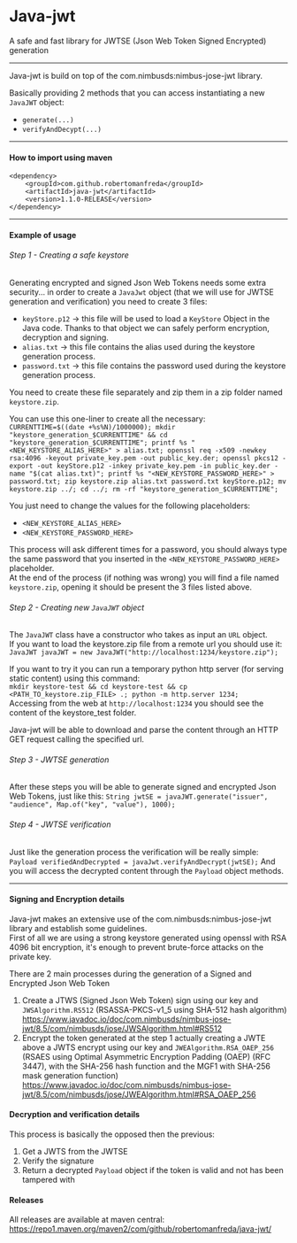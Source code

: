 # Java-jwt
A safe and fast library for JWTSE (Json Web Token Signed Encrypted) generation 

---

Java-jwt is build on top of the com.nimbusds:nimbus-jose-jwt library.    

Basically providing 2 methods that you can access instantiating a new `JavaJWT` object:
- `generate(...)`  
- `verifyAndDecypt(...)`

---

#### How to import using maven
```
<dependency>
    <groupId>com.github.robertomanfreda</groupId>
    <artifactId>java-jwt</artifactId>
    <version>1.1.0-RELEASE</version>
</dependency>
```  

---

#### Example of usage
###### Step 1 - Creating a safe keystore
Generating encrypted and signed Json Web Tokens needs some extra security... in order to create a `JavaJwt` object 
(that we will use for JWTSE generation and verification) you need to create 3 files:  
- `keyStore.p12` -> this file will be used to load a `KeyStore` Object in the Java code. Thanks to that object we can
    safely perform encryption, decryption and signing.
- `alias.txt`    -> this file contains the alias used during the keystore generation process.
- `password.txt` -> this file contains the password used during the keystore generation process.

You need to create these file separately and zip them in a zip folder named `keystore.zip`.  
  
You can use this one-liner to create all the necessary:  
`CURRENTTIME=$((date +%s%N)/1000000);
 mkdir "keystore_generation_$CURRENTTIME" && cd "keystore_generation_$CURRENTTIME";
 printf %s "<NEW_KEYSTORE_ALIAS_HERE>" > alias.txt;
 openssl req -x509 -newkey rsa:4096 -keyout private_key.pem -out public_key.der;
 openssl pkcs12 -export -out keyStore.p12 -inkey private_key.pem -in public_key.der -name "$(cat alias.txt)";
 printf %s "<NEW_KEYSTORE_PASSWORD_HERE>" > password.txt;
 zip keystore.zip alias.txt password.txt keyStore.p12;
 mv keystore.zip ../;
 cd ../;
 rm -rf "keystore_generation_$CURRENTTIME";`  
 
You just need to change the values for the following placeholders:  
- `<NEW_KEYSTORE_ALIAS_HERE>`
- `<NEW_KEYSTORE_PASSWORD_HERE>`  
  
This process will ask different times for a password, you should always type the same password that you inserted in the 
`<NEW_KEYSTORE_PASSWORD_HERE>` placeholder.    
At the end of the process (if nothing was wrong) you will find a file named `keystore.zip`, opening it should be 
present the 3 files listed above.

###### Step 2 - Creating new `JavaJWT` object
The `JavaJWT` class have a constructor who takes as input an `URL` object.     
If you want to load the keystore.zip file from a remote url you should use it:        
`JavaJWT javaJWT = new JavaJWT("http://localhost:1234/keystore.zip");`

If you want to try it you can run a temporary python http server (for serving static content) using this command:  
`mkdir keystore-test && cd keystore-test && cp <PATH_TO_keystore.zip_FILE> .; python -m http.server 1234;`  
Accessing from the web at `http://localhost:1234` you should see the content of the keystore_test folder.

Java-jwt will be able to download and parse the content through an HTTP GET request calling the specified url.  

###### Step 3 - JWTSE generation
After these steps you will be able to generate signed and encrypted Json Web Tokens, just like this:
`String jwtSE = javaJWT.generate("issuer", "audience", Map.of("key", "value"), 1000);`  

###### Step 4 - JWTSE verification
Just like the generation process the verification will be really simple:  
`Payload verifiedAndDecrypted = javaJwt.verifyAndDecrypt(jwtSE);`
And you will access the decrypted content through the `Payload` object methods.

--- 

#### Signing and Encryption details   
Java-jwt makes an extensive use of the com.nimbusds:nimbus-jose-jwt library and establish some guidelines.  
First of all we are using a strong keystore generated using openssl with RSA 4096 bit encryption, it's enough to 
prevent brute-force attacks on the private key.

There are 2 main processes during the generation of a Signed and Encrypted Json Web Token
1) Create a JTWS (Signed Json Web Token)
     sign using our key and `JWSAlgorithm.RS512` (RSASSA-PKCS-v1_5 using SHA-512 hash algorithm)  
     https://www.javadoc.io/doc/com.nimbusds/nimbus-jose-jwt/8.5/com/nimbusds/jose/JWSAlgorithm.html#RS512
2) Encrypt the token generated at the step 1 actually creating a JWTE above a JWTS 
     encrypt using our key and `JWEAlgorithm.RSA_OAEP_256` (RSAES using Optimal Asymmetric Encryption Padding (OAEP) 
     (RFC 3447), with the SHA-256 hash function and the MGF1 with SHA-256 mask generation function)   
     https://www.javadoc.io/doc/com.nimbusds/nimbus-jose-jwt/8.5/com/nimbusds/jose/JWEAlgorithm.html#RSA_OAEP_256

#### Decryption and verification details
This process is basically the opposed then the previous:  
1) Get a JWTS from the JWTSE  
2) Verify the signature  
3) Return a decrypted `Payload` object if the token is valid and not has been tampered with  


#### Releases
All releases are available at maven central: https://repo1.maven.org/maven2/com/github/robertomanfreda/java-jwt/
